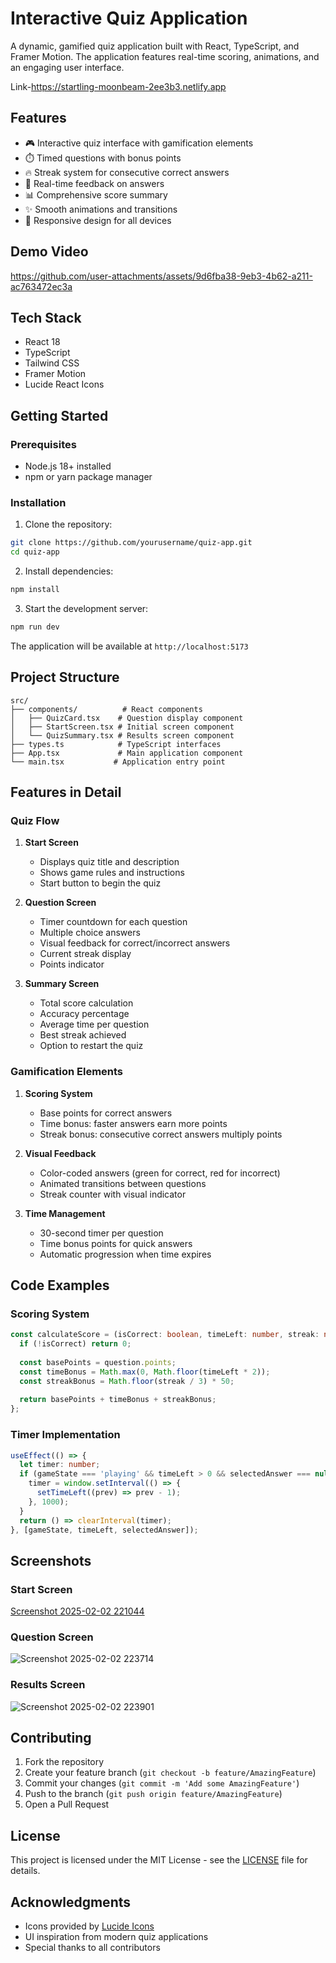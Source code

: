 # Interactive Quiz Application

A dynamic, gamified quiz application built with React, TypeScript, and Framer Motion. The application features real-time scoring, animations, and an engaging user interface.

Link-https://startling-moonbeam-2ee3b3.netlify.app

## Features

- 🎮 Interactive quiz interface with gamification elements
- ⏱️ Timed questions with bonus points
- 🔥 Streak system for consecutive correct answers
- 🎯 Real-time feedback on answers
- 📊 Comprehensive score summary
- ✨ Smooth animations and transitions
- 📱 Responsive design for all devices

## Demo Video


https://github.com/user-attachments/assets/9d6fba38-9eb3-4b62-a211-ac763472ec3a



## Tech Stack

- React 18
- TypeScript
- Tailwind CSS
- Framer Motion
- Lucide React Icons

## Getting Started

### Prerequisites

- Node.js 18+ installed
- npm or yarn package manager

### Installation

1. Clone the repository:
```bash
git clone https://github.com/yourusername/quiz-app.git
cd quiz-app
```

2. Install dependencies:
```bash
npm install
```

3. Start the development server:
```bash
npm run dev
```

The application will be available at `http://localhost:5173`

## Project Structure

```
src/
├── components/          # React components
│   ├── QuizCard.tsx    # Question display component
│   ├── StartScreen.tsx # Initial screen component
│   └── QuizSummary.tsx # Results screen component
├── types.ts            # TypeScript interfaces
├── App.tsx             # Main application component
└── main.tsx           # Application entry point
```

## Features in Detail

### Quiz Flow
1. **Start Screen**
   - Displays quiz title and description
   - Shows game rules and instructions
   - Start button to begin the quiz

2. **Question Screen**
   - Timer countdown for each question
   - Multiple choice answers
   - Visual feedback for correct/incorrect answers
   - Current streak display
   - Points indicator

3. **Summary Screen**
   - Total score calculation
   - Accuracy percentage
   - Average time per question
   - Best streak achieved
   - Option to restart the quiz

### Gamification Elements

1. **Scoring System**
   - Base points for correct answers
   - Time bonus: faster answers earn more points
   - Streak bonus: consecutive correct answers multiply points

2. **Visual Feedback**
   - Color-coded answers (green for correct, red for incorrect)
   - Animated transitions between questions
   - Streak counter with visual indicator

3. **Time Management**
   - 30-second timer per question
   - Time bonus points for quick answers
   - Automatic progression when time expires

## Code Examples

### Scoring System
```typescript
const calculateScore = (isCorrect: boolean, timeLeft: number, streak: number) => {
  if (!isCorrect) return 0;
  
  const basePoints = question.points;
  const timeBonus = Math.max(0, Math.floor(timeLeft * 2));
  const streakBonus = Math.floor(streak / 3) * 50;
  
  return basePoints + timeBonus + streakBonus;
};
```

### Timer Implementation
```typescript
useEffect(() => {
  let timer: number;
  if (gameState === 'playing' && timeLeft > 0 && selectedAnswer === null) {
    timer = window.setInterval(() => {
      setTimeLeft((prev) => prev - 1);
    }, 1000);
  }
  return () => clearInterval(timer);
}, [gameState, timeLeft, selectedAnswer]);
```

## Screenshots

### Start Screen


[Screenshot 2025-02-02 221044](https://github.com/user-attachments/assets/a87d4b32-1fed-4ec1-8740-d87f74468e7d)

### Question Screen
![Screenshot 2025-02-02 223714](https://github.com/user-attachments/assets/19567147-ffeb-416c-9936-25a2b3695623)


### Results Screen
![Screenshot 2025-02-02 223901](https://github.com/user-attachments/assets/e9dd6287-2d2d-4d11-a382-1493d1d49eb7)


## Contributing

1. Fork the repository
2. Create your feature branch (`git checkout -b feature/AmazingFeature`)
3. Commit your changes (`git commit -m 'Add some AmazingFeature'`)
4. Push to the branch (`git push origin feature/AmazingFeature`)
5. Open a Pull Request

## License

This project is licensed under the MIT License - see the [LICENSE](LICENSE) file for details.

## Acknowledgments

- Icons provided by [Lucide Icons](https://lucide.dev)
- UI inspiration from modern quiz applications
- Special thanks to all contributors
